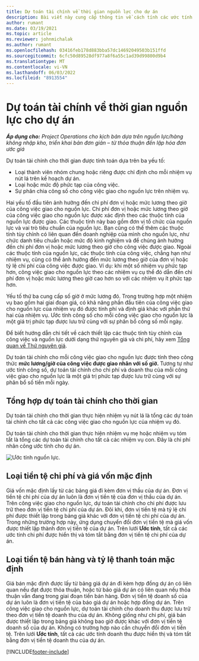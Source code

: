 ```yaml
---
title: Dự toán tài chính về thời gian nguồn lực cho dự án
description: Bài viết này cung cấp thông tin về cách tính các ước tính tài chính cho thời gian.
author: rumant
ms.date: 03/19/2021
ms.topic: article
ms.reviewer: johnmichalak
ms.author: rumant
ms.openlocfilehash: 03416feb178d883bba57dc14692049503b151ffd
ms.sourcegitcommit: 6cfc50d89528df977a8f6a55c1ad39d99800d9b4
ms.translationtype: MT
ms.contentlocale: vi-VN
ms.lasthandoff: 06/03/2022
ms.locfileid: "8913554"
---
```

# <a name="financial-estimates-for-resource-time-on-projects"></a>Dự toán tài chính về thời gian nguồn lực cho dự án

_**Áp dụng cho:** Project Operations cho kịch bản dựa trên nguồn lực/hàng không nhập kho, triển khai bản đơn giản – từ thỏa thuận đến lập hóa đơn ước giá_

Dự toán tài chính cho thời gian được tính toán dựa trên ba yếu tố: 

- Loại thành viên nhóm chung hoặc riêng được chỉ định cho mỗi nhiệm vụ nút lá trên kế hoạch dự án. 
- Loại hoặc mức độ phức tạp của công việc.
- Sự phân chia công số cho công việc giao cho nguồn lực trên nhiệm vụ. 

Hai yếu tố đầu tiên ảnh hưởng đến chi phí đơn vị hoặc mức lương theo giờ của công việc giao cho nguồn lực. Chi phí đơn vị hoặc mức lương theo giờ của công việc giao cho nguồn lực được xác định theo các thuộc tính của nguồn lực được giao. Các thuộc tính này bao gồm đơn vị tổ chức của nguồn lực và vai trò tiêu chuẩn của nguồn lực. Bạn cũng có thể thêm các thuộc tính tùy chỉnh có liên quan đến doanh nghiệp của mình cho nguồn lực, như chức danh tiêu chuẩn hoặc mức độ kinh nghiệm và để chúng ảnh hưởng đến chi phí đơn vị hoặc mức lương theo giờ cho công việc được giao.
Ngoài các thuộc tính của nguồn lực, các thuộc tính của công việc, chẳng hạn như nhiệm vụ, cũng có thể ảnh hưởng đến mức lương theo giờ của đơn vị hoặc tỷ lệ chi phí của công việc được giao. Ví dụ: khi một số nhiệm vụ phức tạp hơn, công việc giao cho nguồn lực theo các nhiệm vụ cụ thể đó dẫn đến chi phí đơn vị hoặc mức lương theo giờ cao hơn so với các nhiệm vụ ít phức tạp hơn.   

Yếu tố thứ ba cung cấp số giờ ở mức lương đó. Trong trường hợp một nhiệm vụ bao gồm hai giai đoạn giá, có khả năng phần đầu tiên của công việc giao cho nguồn lực của nhiệm vụ đó được tính phí và định giá khác với phần thứ hai của nhiệm vụ. Ước tính công số cho mỗi công việc giao cho nguồn lực là một giá trị phức tạp được lưu trữ cùng với sự phân bổ công số mỗi ngày.

Để biết hướng dẫn chi tiết về cách thiết lập các thuộc tính tùy chỉnh của công việc và nguồn lực dưới dạng thứ nguyên giá và chi phí, hãy xem [Tổng quan về Thứ nguyên giá](../pricing-costing/pricing-dimensions-overview.md).

Dự toán tài chính cho mỗi công việc giao cho nguồn lực được tính theo công thức **mức lương/giờ của công việc được giao nhân với số giờ.**  Tương tự như ước tính công số, dự toán tài chính cho chi phí và doanh thu của mỗi công việc giao cho nguồn lực là một giá trị phức tạp được lưu trữ cùng với sự phân bổ số tiền mỗi ngày. 

## <a name="summarizing-financial-estimates-for-time"></a>Tổng hợp dự toán tài chính cho thời gian
Dự toán tài chính cho thời gian thực hiện nhiệm vụ nút lá là tổng các dự toán tài chính cho tất cả các công việc giao cho nguồn lực của nhiệm vụ đó.

Dự toán tài chính cho thời gian thực hiện nhiệm vụ mẹ hoặc nhiệm vụ tóm tắt là tổng các dự toán tài chính cho tất cả các nhiệm vụ con. Đây là chi phí nhân công ước tính cho dự án. 

![Ước tính nguồn lực.](./media/navigation12.png)

## <a name="default-cost-price-and-cost-currency"></a>Loại tiền tệ chi phí và giá vốn mặc định

Giá vốn mặc định lấy từ các bảng giá đi kèm đơn vị thầu của dự án. Đơn vị tiền tệ chi phí của dự án luôn là đơn vị tiền tệ của đơn vị thầu của dự án. Trên công việc giao cho nguồn lực, dự toán tài chính cho chi phí được lưu trữ theo đơn vị tiền tệ chi phí của dự án. Đôi khi, đơn vị tiền tệ mà tỷ lệ chi phí được thiết lập trong bảng giá khác với đơn vị tiền tệ chi phí của dự án. Trong những trường hợp này, ứng dụng chuyển đổi đơn vị tiền tệ mà giá vốn được thiết lập thành đơn vị tiền tệ của dự án. Trên lưới **Ước tính**, tất cả các ước tính chi phí được hiển thị và tóm tắt bằng đơn vị tiền tệ chi phí của dự án. 

## <a name="default-bill-rate-and-sales-currency"></a>Loại tiền tệ bán hàng và tỷ lệ thanh toán mặc định

Giá bán mặc định được lấy từ bảng giá dự án đi kèm hợp đồng dự án có liên quan nếu đạt được thỏa thuận, hoặc từ báo giá dự án có liên quan nếu thỏa thuận vẫn đang trong giai đoạn tiền bán hàng. Đơn vị tiền tệ doanh số của dự án luôn là đơn vị tiền tệ của báo giá dự án hoặc hợp đồng dự án. Trên công việc giao cho nguồn lực, dự toán tài chính cho doanh thu được lưu trữ theo đơn vị tiền tệ doanh thu của dự án. Không giống như chi phí, giá bán được thiết lập trong bảng giá không bao giờ được khác với đơn vị tiền tệ doanh số của dự án. Không có trường hợp nào cần chuyển đổi đơn vị tiền tệ. Trên lưới **Ước tính**, tất cả các ước tính doanh thu được hiển thị và tóm tắt bằng đơn vị tiền tệ doanh thu của dự án. 

[!INCLUDE[footer-include](../includes/footer-banner.md)]
